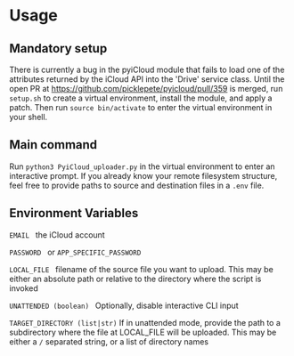 # Usage
## Mandatory setup
There is currently a bug in the pyiCloud module that fails to load one of the attributes returned by the iCloud API into the 'Drive' service class. Until the open PR at https://github.com/picklepete/pyicloud/pull/359 is merged, run `setup.sh` to create a virtual environment, install the module, and apply a patch. Then run `source bin/activate` to enter the virtual environment in your shell.

## Main command
Run `python3 PyiCloud_uploader.py` in the virtual environment to enter an interactive prompt. If you already know your remote filesystem structure, feel free to provide paths to source and destination files in a `.env` file.

## Environment Variables
```EMAIL ```
the iCloud account

```PASSWORD ``` or ```APP_SPECIFIC_PASSWORD```


```LOCAL_FILE ```
filename of the source file you want to upload. This may be either an absolute path or relative to the directory where the script is invoked

```UNATTENDED (boolean) ```
Optionally, disable interactive CLI input

```TARGET_DIRECTORY (list|str)```
If in unattended mode, provide the path to a subdirectory where the file at LOCAL_FILE will be uploaded. This may be either a `/` separated string, or a list of directory names